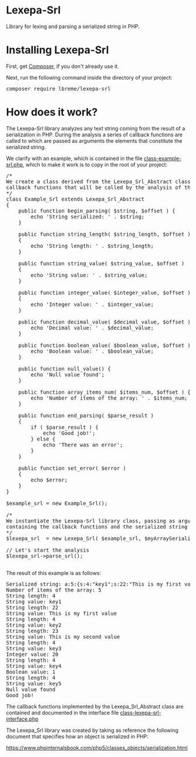 # Lexepa-Srl
Library for lexing and parsing a serialized string in PHP.

<h1>Installing Lexepa-Srl</h1>
<p>First, get <a href="https://getcomposer.org/download/">Composer</a>, if you don't already use it.</p>
<p>Next, run the following command inside the directory of your project:</p>
<pre>composer require lbreme/lexepa-srl</pre>

<h1>How does it work?</h1>
<p>The Lexepa-Srl library analyzes any text string coming from the result of a serialization in PHP. During the analysis a series of callback functions are called to which are passed as arguments the elements that constitute the serialized string.</p>

<p>We clarify with an example, which is contained in the file <a href="https://github.com/lbreme/lexepa-srl/blob/main/class-example-srl.php">class-example-srl.php</a>, which to make it work is to copy in the root of your project:</p>

<pre>
/*
We create a class derived from the Lexepa_Srl_Abstract class, which implements all the
callback functions that will be called by the analysis of the serialized string
*/
class Example_Srl extends Lexepa_Srl_Abstract
{
	public function begin_parsing( $string, $offset ) {
		echo 'String serialized: ' . $string;
	}

	public function string_length( $string_length, $offset )
	{
		echo 'String length: ' . $string_length;
	}

	public function string_value( $string_value, $offset )
	{
		echo 'String value: ' . $string_value;
	}

	public function integer_value( $integer_value, $offset )
	{
		echo 'Integer value: ' . $integer_value;
	}

	public function decimal_value( $decimal_value, $offset ) {
		echo 'Decimal value: ' . $decimal_value;
	}

	public function boolean_value( $boolean_value, $offset ) {
		echo 'Boolean value: ' . $boolean_value;
	}

	public function null_value() {
		echo 'Null value found';
	}

	public function array_items_num( $items_num, $offset ) {
		echo 'Number of items of the array: ' . $items_num;
	}

	public function end_parsing( $parse_result )
	{
		if ( $parse_result ) {
			echo 'Good job!';
		} else {
			echo 'There was an error';
		}
	}

	public function set_error( $error )
	{
		echo $error;
	}
}

$example_srl = new Example_Srl();

/*
We instantiate the Lexepa-Srl library class, passing as arguments the $example_srl object
containing the callback functions and the serialized string
*/
$lexepa_srl  = new Lexepa_Srl( $example_srl, $myArraySerialized );

// Let's start the analysis
$lexepa_srl->parse_srl();

</pre>

<p>The result of this example is as follows:</p>

<pre>
Serialized string: a:5:{s:4:"key1";s:22:"This is my first value";s:4:"key2";s:23:"This is my second value";s:4:"key3";i:20;s:4:"key4";b:1;s:4:"key5";N;}
Number of items of the array: 5
String length: 4
String value: key1
String length: 22
String value: This is my first value
String length: 4
String value: key2
String length: 23
String value: This is my second value
String length: 4
String value: key3
Integer value: 20
String length: 4
String value: key4
Boolean value: 1
String length: 4
String value: key5
Null value found
Good job!
</pre>

<p>The callback functions implemented by the Lexepa_Srl_Abstract class are contained and documented in the interface file <a href="https://github.com/lbreme/lexepa-srl/blob/main/src/class-lexepa-srl-interface.php">class-lexepa-srl-interface.php</a></p>

<p>The Lexepa_Srl library was created by taking as reference the following document that specifies how an object is serialized in PHP:</p>
<p><a href="https://www.phpinternalsbook.com/php5/classes_objects/serialization.html">https://www.phpinternalsbook.com/php5/classes_objects/serialization.html</a></p>